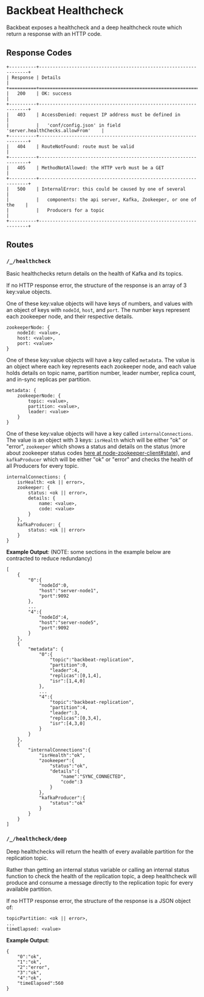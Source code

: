 # Backbeat Healthcheck

Backbeat exposes a healthcheck and a deep healthcheck route which return a
response with an HTTP code.

## Response Codes

```
+----------+------------------------------------------------------------------+
| Response | Details                                                          |
+==========+==================================================================+
|   200    | OK: success                                                      |
+----------+------------------------------------------------------------------+
|   403    | AccessDenied: request IP address must be defined in              |
|          |   'conf/config.json' in field 'server.healthChecks.allowFrom'    |
+----------+------------------------------------------------------------------+
|   404    | RouteNotFound: route must be valid                               |
+----------+------------------------------------------------------------------+
|   405    | MethodNotAllowed: the HTTP verb must be a GET                    |
+----------+------------------------------------------------------------------+
|   500    | InternalError: this could be caused by one of several            |
|          |   components: the api server, Kafka, Zookeeper, or one of the    |
|          |   Producers for a topic                                          |
+----------+------------------------------------------------------------------+
```

## Routes

### `/_/healthcheck`

Basic healthchecks return details on the health of Kafka and its topics.

If no HTTP response error, the structure of the response is an array of 3
key:value objects.

One of these key:value objects will have keys of numbers, and values with an
object of keys with `nodeId`, `host`, and `port`. The number keys represent
each zookeeper node, and their respective details.

```
zookeeperNode: {
    nodeId: <value>,
    host: <value>,
    port: <value>
}
```

One of these key:value objects will have a key called `metadata`. The value
is an object where each key represents each zookeeper node, and each value holds
details on topic name, partition number, leader number, replica count, and
in-sync replicas per partition.

```
metadata: {
    zookeeperNode: {
        topic: <value>,
        partition: <value>,
        leader: <value>
    }
}
```

One of these key:value objects will have a key called `internalConnections`.
The value is an object with 3 keys: `isrHealth` which will be either "ok" or
"error", `zookeeper` which shows a status and details on the status (more about
zookeeper status codes
[here at node-zookeeper-client#state](https://github.com/alexguan/node-zookeeper-client#state)),
and `kafkaProducer` which will be either "ok" or "error" and checks the health
of all Producers for every topic.

```
internalConnections: {
    isrHealth: <ok || error>,
    zookeeper: {
        status: <ok || error>,
        details: {
            name: <value>,
            code: <value>
        }
    },
    kafkaProducer: {
        status: <ok || error>
    }
}
```

**Example Output**:
(NOTE: some sections in the example below are contracted to reduce redundancy)

```
[
    {
        "0":{
            "nodeId":0,
            "host":"server-node1",
            "port":9092
        },
        ...
        "4":{
            "nodeId":4,
            "host":"server-node5",
            "port":9092
        }
    },
    {
        "metadata": {
            "0":{
                "topic":"backbeat-replication",
                "partition":0,
                "leader":4,
                "replicas":[0,1,4],
                "isr":[1,4,0]
            },
            ...
            "4":{
                "topic":"backbeat-replication",
                "partition":4,
                "leader":3,
                "replicas":[0,3,4],
                "isr":[4,3,0]
            }
        }
    },
    {
        "internalConnections":{
            "isrHealth":"ok",
            "zookeeper":{
                "status":"ok",
                "details":{
                    "name":"SYNC_CONNECTED",
                    "code":3
                }
            },
            "kafkaProducer":{
                "status":"ok"
            }
        }
    }
]
```

### `/_/healthcheck/deep`

Deep healthchecks will return the health of every available partition for the
replication topic.

Rather than getting an internal status variable or calling an internal status
function to check the health of the replication topic, a deep healthcheck will
produce and consume a message directly to the replication topic for every
available partition.

If no HTTP response error, the structure of the response is a JSON object of:

```
topicPartition: <ok || error>,
...
timeElapsed: <value>
```

**Example Output**:

```
{
    "0":"ok",
    "1":"ok",
    "2":"error",
    "3":"ok",
    "4":"ok",
    "timeElapsed":560
}
```
